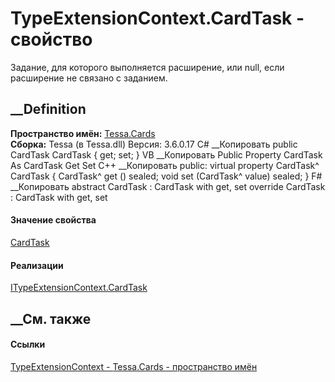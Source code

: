 # TypeExtensionContext.CardTask - свойство
Задание, для которого выполняется расширение, или null, если расширение не
связано с заданием.
## __Definition
 **Пространство имён:** [Tessa.Cards](N_Tessa_Cards.htm)  
 **Сборка:** Tessa (в Tessa.dll) Версия: 3.6.0.17
C# __Копировать
     public CardTask CardTask { get; set; }
VB __Копировать
     Public Property CardTask As CardTask
    	Get
    	Set
C++ __Копировать
     public:
    virtual property CardTask^ CardTask {
    	CardTask^ get () sealed;
    	void set (CardTask^ value) sealed;
    }
F# __Копировать
     abstract CardTask : CardTask with get, set
    override CardTask : CardTask with get, set
#### Значение свойства
[CardTask](T_Tessa_Cards_CardTask.htm)
#### Реализации
[ITypeExtensionContext.CardTask](P_Tessa_Cards_ITypeExtensionContext_CardTask.htm)  
##  __См. также
#### Ссылки
[TypeExtensionContext - ](T_Tessa_Cards_TypeExtensionContext.htm)
[Tessa.Cards - пространство имён](N_Tessa_Cards.htm)
